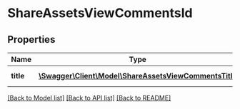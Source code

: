 # ShareAssetsViewCommentsId

## Properties
Name | Type | Description | Notes
------------ | ------------- | ------------- | -------------
**title** | [**\Swagger\Client\Model\ShareAssetsViewCommentsTitle**](ShareAssetsViewCommentsTitle.md) | Best reply title | 

[[Back to Model list]](../README.md#documentation-for-models) [[Back to API list]](../README.md#documentation-for-api-endpoints) [[Back to README]](../README.md)


